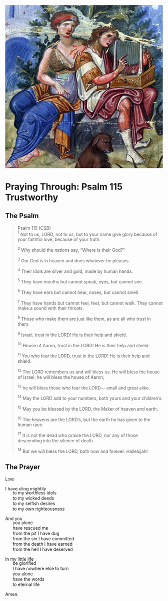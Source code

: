 <img class="intro-right" src="../images/art-paris-psalter.jpg">

<style>
  li {list-style-type: none;}
  p + ul {
    margin-top: -18px;
}
</style>

# Praying Through: Psalm 115 Trustworthy

## The Psalm

>Psalm 115 (CSB)  
><sup>1</sup> Not to us, LORD, not to us, but to your name give glory because of your faithful love, because of your truth. 
>
><sup>2</sup> Why should the nations say, “Where is their God?” 
>
><sup>3</sup> Our God is in heaven and does whatever he pleases. 
>
><sup>4</sup> Their idols are silver and gold, made by human hands. 
>
><sup>5</sup> They have mouths but cannot speak, eyes, but cannot see. 
>
><sup>6</sup> They have ears but cannot hear, noses, but cannot smell. 
>
><sup>7</sup> They have hands but cannot feel, feet, but cannot walk. They cannot make a sound with their throats. 
>
><sup>8</sup> Those who make them are just like them, as are all who trust in them. 
>
><sup>9</sup> Israel, trust in the LORD! He is their help and shield. 
>
><sup>10</sup> House of Aaron, trust in the LORD! He is their help and shield. 
>
><sup>11</sup> You who fear the LORD, trust in the LORD! He is their help and shield. 
>
><sup>12</sup> The LORD remembers us and will bless us. He will bless the house of Israel; he will bless the house of Aaron; 
>
><sup>13</sup> he will bless those who fear the LORD— small and great alike. 
>
><sup>14</sup> May the LORD add to your numbers, both yours and your children’s. 
>
><sup>15</sup> May you be blessed by the LORD, the Maker of heaven and earth. 
>
><sup>16</sup> The heavens are the LORD’s, but the earth he has given to the human race. 
>
><sup>17</sup> It is not the dead who praise the LORD, nor any of those descending into the silence of death. 
>
><sup>18</sup> But we will bless the LORD, both now and forever. Hallelujah!

## The Prayer

<div style="font-variant: small-caps;">
Lord
</div>

I have cling mightily  
* to my worthless idols  
* to my wicked deeds  
* to my selfish desires  
* to my own righteousness

And you  
* you alone  
* have rescued me  
* from the pit I have dug  
* from the sin I have committed  
* from the death I have earned  
* from the hell I have deserved

In my little life  
* be glorified  
* I have nowhere else to turn  
* you alone  
* have the words  
* to eternal life

Amen.
